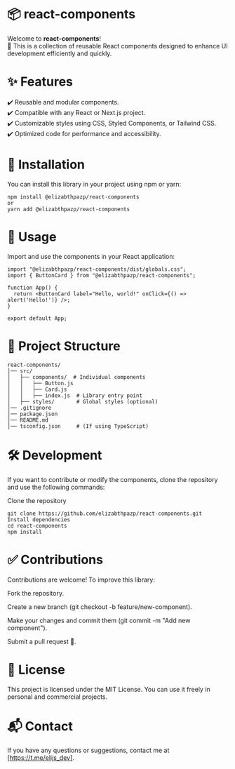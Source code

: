 # 📦 react-components

Welcome to **react-components**!  
🚀 This is a collection of reusable React components designed to enhance UI development efficiently and quickly.


# ✨ Features

✔️ Reusable and modular components.  
✔️ Compatible with any React or Next.js project.  
✔️ Customizable styles using CSS, Styled Components, or Tailwind CSS.  
✔️ Optimized code for performance and accessibility.  


# 📌 Installation

You can install this library in your project using npm or yarn:

```
npm install @elizabthpazp/react-components
or 
yarn add @elizabthpazp/react-components
```

# 🚀 Usage
Import and use the components in your React application:

```
import "@elizabthpazp/react-components/dist/globals.css";
import { ButtonCard } from "@elizabthpazp/react-components";

function App() {
  return <ButtonCard label="Hello, world!" onClick={() => alert('Hello!')} />;
}

export default App;
```

# 📂 Project Structure
``` 
react-components/
│── src/
│   ├── components/  # Individual components
│   │   ├── Button.js
│   │   ├── Card.js
│   │   ├── index.js  # Library entry point
│   ├── styles/       # Global styles (optional)
│── .gitignore
│── package.json
│── README.md
│── tsconfig.json     # (If using TypeScript)
```

# 🛠️ Development

If you want to contribute or modify the components, clone the repository and use the following commands:

Clone the repository

```
git clone https://github.com/elizabthpazp/react-components.git
Install dependencies
cd react-components
npm install
```

# ✅ Contributions
Contributions are welcome! To improve this library:

Fork the repository.

Create a new branch (git checkout -b feature/new-component).

Make your changes and commit them (git commit -m "Add new component").

Submit a pull request 🚀.

# 📜 License
This project is licensed under the MIT License. You can use it freely in personal and commercial projects.

# 📬 Contact

If you have any questions or suggestions, contact me at [https://t.me/elijs_dev].
